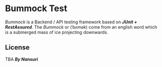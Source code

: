 # Bummock Test

*Bummock* is a Backend / API testing framework based on ***JUnit + RestAssured***. The *Bummock* or (ˈbʌmək) come from an english word which is a submerged mass of ice projecting downwards.

## License

TBA
***By Nansuri***